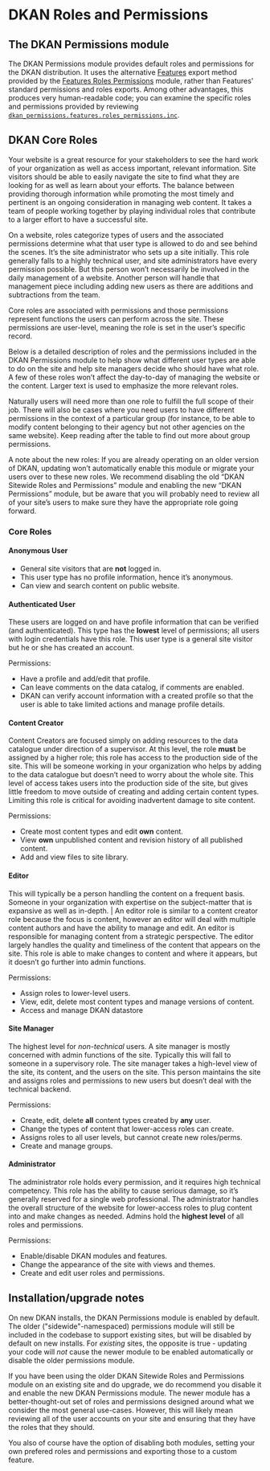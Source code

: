 # DKAN Roles and Permissions

## The DKAN Permissions module

The DKAN Permissions module provides default roles and permissions for the DKAN distribution. It uses the alternative [Features](https://www.drupal.org/project/features) export method provided by the [Features Roles Permissions](https://www.drupal.org/project/features_roles_permissions) module, rather than Features' standard permissions and roles exports. Among other advantages, this produces very human-readable code; you can examine the specific roles and permissions provided by reviewing [`dkan_permissions.features.roles_permissions.inc`](https://github.com/GetDKAN/dkan/blob/7.x-1.x/modules/dkan/dkan_permissions/dkan_permissions.features.roles_permissions.inc).

## DKAN Core Roles

Your website is a great resource for your stakeholders to see the hard work of your organization as well as access important, relevant information. Site visitors should be able to easily navigate the site to find what they are looking for as well as learn about your efforts. The balance between providing thorough information while promoting the most timely and pertinent is an ongoing consideration in managing web content. It takes a team of people working together by playing individual roles that contribute to a larger effort to have a successful site.

On a website, roles categorize types of users and the associated permissions determine what that user type is allowed to do and see behind the scenes. It’s the site administrator who sets up a site initially. This role generally falls to a highly technical user, and site administrators have every permission possible. But this person won’t necessarily be involved in the daily management of a website. Another person will handle that management piece including adding new users as there are additions and subtractions from the team.

Core roles are associated with permissions and those permissions represent functions the users can perform across the site. These permissions are user-level, meaning the role is set in the user’s specific record.

Below is a detailed description of roles and the permissions included in the DKAN Permissions module to help show what different user types are able to do on the site and help site managers decide who should have what role. A few of these roles won’t affect the day-to-day of managing the website or the content. Larger text is used to emphasize the more relevant roles.

Naturally users will need more than one role to fulfill the full scope of their job. There will also be cases where you need users to have different permissions in the context of a particular group (for instance, to be able to modify content belonging to their agency but not other agencies on the same website). Keep reading after the table to find out more about group permissions.

A note about the new roles: If you are already operating on an older version of DKAN, updating won’t automatically enable this module or migrate your users over to these new roles. We recommend disabling the old “DKAN Sitewide Roles and Permissions” module and enabling the new “DKAN Permissions” module, but be aware that you will probably need to review all of your site’s users to make sure they have the appropriate role going forward.


### Core Roles

#### Anonymous User

* General site visitors that are **not** logged in. 
* This user type has no profile information, hence it’s anonymous. 
* Can view and search content on public website.

#### Authenticated User

These users are logged on and have profile information that can be verified (and authenticated). This type has the **lowest** level of permissions; all users with login credentials have this role. This user type is a general site visitor but he or she has created an account.

Permissions:

* Have a profile and add/edit that profile.
* Can leave comments on the data catalog, if comments are enabled.
* DKAN can verify account information with a created profile so that the user is able to take limited actions and manage profile details.

#### Content Creator

Content Creators are focused simply on adding resources to the data catalogue under direction of a supervisor. At this level, the role **must** be assigned by a higher role; this role has access to the production side of the site. This will be someone working in your organization who helps by adding to the data catalogue but doesn’t need to worry about the whole site. This level of access takes users into the production side of the site, but gives little freedom to move outside of creating and adding certain content types. Limiting this role is critical for avoiding inadvertent damage to site content.

Permissions:

* Create most content types and edit **own** content. 
* View **own** unpublished content and revision history of all published content. 
* Add and view files to site library.

#### Editor

This will typically be a person handling the content on a frequent basis. Someone in your organization with expertise on the subject-matter that is expansive as well as in-depth. | An editor role is similar to a content creator role because the focus is content, however an editor will deal with multiple content authors and have the ability to manage and edit. An editor is responsible for managing content from a strategic perspective.  The editor largely handles the quality and timeliness of the content that appears on the site. This role is able to make changes to content and where it appears, but it doesn’t go further into admin functions.

Permissions: 

* Assign roles to lower-level users.
* View, edit, delete most content types and manage versions of content.
* Access and manage DKAN datastore

#### Site Manager

The highest level for *non-technical* users. A site manager is mostly concerned with admin functions of the site. Typically this will fall to someone in a supervisory role. The site manager takes a high-level view of the site, its content, and the users on the site. This person maintains the site and assigns roles and permissions to new users but doesn’t deal with the technical backend. 

Permissions: 

* Create, edit, delete **all** content types created by **any** user.
* Change the types of content that lower-access roles can create.
* Assigns roles to all user levels, but cannot create new roles/perms.
* Create and manage groups.

#### Administrator

The administrator role holds every permission, and it requires high technical competency. This role has the ability to cause serious damage, so it’s generally reserved for a single web professional. The administrator handles the overall structure of the website for lower-access roles to plug content into and make changes as needed. Admins hold the **highest level** of all roles and permissions. 

Permissions: 

* Enable/disable DKAN modules and features.
* Change the appearance of the site with views and themes.
* Create and edit  user roles and permissions.

## Installation/upgrade notes

On new DKAN installs, the DKAN Permissions module is enabled by default. The older ("sidewide"-namespaced) permissions module will still be included in the codebase to support existing sites, but will be disabled by default on new installs. For _existing_ sites, the opposite is true - updating your code will _not_ cause the newer module to be enabled automatically or disable the older permissions module.

If you have been using the older DKAN Sitewide Roles and Permissions module on an existing site and do upgrade, we do recommend you disable it and enable the new DKAN Permissions module. The newer module has a better-thought-out set of roles and permissions designed around what we consider the most general use-cases. However, this will likely mean reviewing all of the user accounts on your site and ensuring that they have the roles that they should.

You also of course have the option of disabling both modules, setting your own prefered roles and permissions and exporting those to a custom feature.
